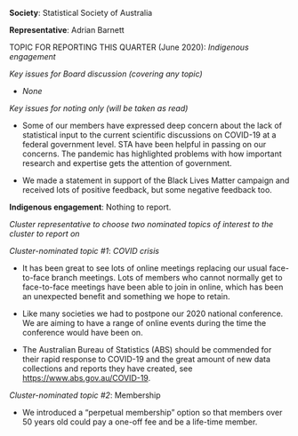 **Society**: Statistical Society of Australia

**Representative**:	Adrian Barnett

TOPIC FOR REPORTING THIS QUARTER (June 2020): *Indigenous engagement*

*Key issues for Board discussion (covering any topic)*

* _None_

*Key issues for noting only (will be taken as read)*

* Some of our members have expressed deep concern about the lack of statistical input to the current scientific discussions on COVID-19 at a federal government level. STA have been helpful in passing on our concerns. The pandemic has highlighted problems with how important research and expertise gets the attention of government.

* We made a statement in support of the Black Lives Matter campaign and received lots of positive feedback, but some negative feedback too.

**Indigenous engagement**: Nothing to report. 

*Cluster representative to choose two nominated topics of interest to the cluster to report on*

*Cluster-nominated topic #1*: *COVID crisis*

* It has been great to see lots of online meetings replacing our usual face-to-face branch meetings. Lots of members who cannot normally get to face-to-face meetings have been able to join in online, which has been an unexpected benefit and something we hope to retain.

* Like many societies we had to postpone our 2020 national conference. We are aiming to have a range of online events during the time the conference would have been on.

* The Australian Bureau of Statistics (ABS) should be commended for their rapid response to COVID-19 and the great amount of new data collections and reports they have created, see https://www.abs.gov.au/COVID-19. 

*Cluster-nominated topic #2*: Membership

*	We introduced a “perpetual membership” option so that members over 50 years old could pay a one-off fee and be a life-time member. 
